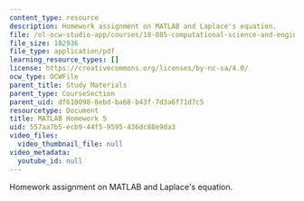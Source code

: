 ```yaml
---
content_type: resource
description: Homework assignment on MATLAB and Laplace's equation.
file: /ol-ocw-studio-app/courses/18-085-computational-science-and-engineering-i-fall-2008/557aa7b5ecb944f59595436dc88e9da3_matlab5.pdf
file_size: 182936
file_type: application/pdf
learning_resource_types: []
license: https://creativecommons.org/licenses/by-nc-sa/4.0/
ocw_type: OCWFile
parent_title: Study Materials
parent_type: CourseSection
parent_uid: df610098-8ebd-ba68-b43f-7d3a6f71d7c5
resourcetype: Document
title: MATLAB Homework 5
uid: 557aa7b5-ecb9-44f5-9595-436dc88e9da3
video_files:
  video_thumbnail_file: null
video_metadata:
  youtube_id: null
---
```

Homework assignment on MATLAB and Laplace's equation.